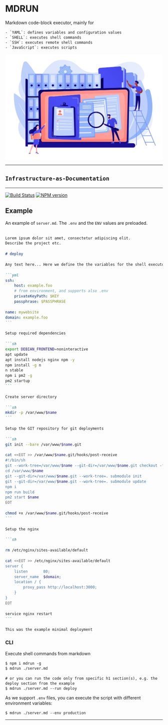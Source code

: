 # MDRUN

Markdown code-block executor, mainly for

    - `YAML`: defines variables and configuration values
    - `SHELL`: executes shell commands
    - `SSH`: executes remote shell commands
    - `JavaScript`: executes scripts

<p align='center'>
    <img src='assets/background.jpg'/>
</p>

----


## `Infrastructure-as-Documentation`


----

[![Build Status](https://api.travis-ci.com/tenbits/mdrun.svg?branch=master)](https://app.travis-ci.com/github/tenbits/mdrun)
[![NPM version](https://badge.fury.io/js/mdrun.svg)](http://badge.fury.io/js/mdrun)


## Example

An example of `server.md`. The `.env` and the `ENV` values are preloaded.


````markdown

Lorem ipsum dolor sit amet, consectetur adipiscing elit.
Describe the project etc.

# deploy

Any text here... Here we define the the variables for the shell executor

```yml
ssh:
    host: example.foo
    # from environment, and supports also .env
    privateKeyPath: $KEY
    passphrase: $PASSPHRASE

name: mywebsite
domain: example.foo
```

Setup required dependencies

```sh
export DEBIAN_FRONTEND=noninteractive
apt update
apt install nodejs nginx npm -y
npm install -g n
n stable
npm i pm2 -g
pm2 startup
```

Create server directory

```sh
mkdir -p /var/www/$name
```

Setup the GIT repository for git deployments

```sh
git init --bare /var/www/$name.git

cat <<EOT >> /var/www/$name.git/hooks/post-receive
#!/bin/sh
git --work-tree=/var/www/$name --git-dir=/var/www/$name.git checkout -f
cd /var/www/$name
git --git-dir=/var/www/$name.git --work-tree=. submodule init
git --git-dir=/var/www/$name.git --work-tree=. submodule update
npm i
npm run build
pm2 start $name
EOT

chmod +x /var/www/$name.git/hooks/post-receive
```

Setup the nginx

```sh

rm /etc/nginx/sites-available/default

cat <<EOT >> /etc/nginx/sites-available/default
server {
    listen       80;
    server_name  $domain;
    location / {
        proxy_pass http://localhost:3000;
    }
}
EOT

service nginx restart
```

This was the example minimal deployment
````



### CLI

Execute shell commands from markdown

```shell
$ npm i mdrun -g
$ mdrun ./server.md

# or you can run the code only from specific h1 section(s), e.g. the deploy section from the example
$ mdrun ./server.md --run deploy
```


As we support `.env` files, you can execute the script with different environment variables:

```shell
$ mdrun ./server.md --env production
```

---
